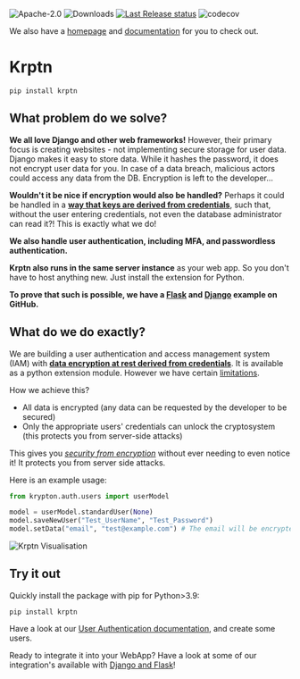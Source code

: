 ![Apache-2.0](https://img.shields.io/pypi/l/Krptn)
![Downloads](https://static.pepy.tech/personalized-badge/krptn?period=total&units=international_system&left_color=blue&right_color=orange&left_text=PyPI%20Downloads)
[![Last Release status](https://github.com/krptn/krypton/actions/workflows/release.yml/badge.svg?event=release)](https://github.com/krptn/krypton/actions/workflows/release.yml)
![codecov](https://codecov.io/gh/krptn/krypton/branch/master/graph/badge.svg?token=AQPVJXQLRP)

We also have a [homepage](https://www.krptn.dev/) and [documentation](https://docs.krptn.dev/index.html) for you to check out.

# Krptn

```shell
pip install krptn
```

## What problem do we solve?

**We all love Django and other web frameworks!** However, their primary focus is creating websites - not implementing secure storage for user data. Django makes it easy to store data. While it hashes the password, it does not encrypt user data for you. In case of a data breach, malicious actors could access any data from the DB. Encryption is left to the developer...

**Wouldn't it be nice if encryption would also be handled?** Perhaps it could be handled in a **[way that keys are derived from credentials](https://www.krptn.dev/news/zero-knowledge/)**, such that, without the user entering credentials, not even the database administrator can read it?! This is exactly what we do!

**We also handle user authentication, including MFA, and passwordless authentication.**

**Krptn also runs in the same server instance** as your web app. So you don't have to host anything new. Just install the extension for Python.

**To prove that such is possible, we have a [Flask](https://github.com/krptn/flaskExample) and [Django](https://github.com/krptn/djangoExample) example on GitHub.**

## What do we do exactly?

We are building a user authentication and access management system (IAM) with **[data encryption at rest derived from credentials](https://www.krptn.dev/news/zero-knowledge/)**. It is available as a python extension module. However we have certain [limitations](https://www.krptn.dev/news/limitations/).

How we achieve this?

- All data is encrypted (any data can be requested by the developer to be secured)
- Only the appropriate users' credentials can unlock the cryptosystem (this protects you from server-side attacks)

This gives you *[security from encryption](https://www.krptn.dev/news/zero-knowledge/)* without ever needing to even notice it! It protects you from server side attacks.

Here is an example usage:

```python
from krypton.auth.users import userModel

model = userModel.standardUser(None)
model.saveNewUser("Test_UserName", "Test_Password")
model.setData("email", "test@example.com") # The email will be encrypted, and securely stored
```

![Krptn Visualisation](https://www.krptn.dev/krptnDiagram.webp)

## Try it out

Quickly install the package with pip for Python>3.9:

```shell
pip install krptn
```

Have a look at our [User Authentication documentation](https://docs.krptn.dev/README-USER-AUTH.html), and create some users.

Ready to integrate it into your WebApp? Have a look at some of our integration's available with [Django and Flask](https://docs.krptn.dev/README.html#integration-with-web-frameworks)!
